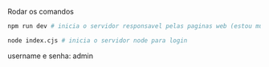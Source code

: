 Rodar os comandos

```bash
npm run dev # inicia o servidor responsavel pelas paginas web (estou mudando para usar apenas o express)
```

```bash
node index.cjs # inicia o servidor node para login
```

username e senha: admin
